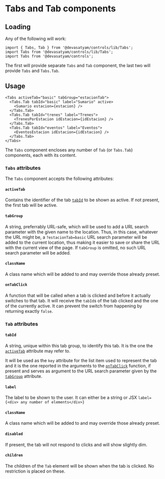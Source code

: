 # Tabs and Tab components

## Loading

Any of the following will work:

```
import { Tabs, Tab } from '@devasatyam/controls/lib/Tabs';
import Tabs from '@devasatyam/controls/lib/Tabs';
import Tabs from '@devasatyam/controls';
```

The first will provide separate `Tabs` and `Tab` component, the last two will provide `Tabs` and `Tabs.Tab`.

## Usage

```
<Tabs activeTab="basic" tabGroup="estacionTab">
  <Tabs.Tab tabId="basic" label="Sumario" active>
    <Sumario estacion={estacion} />
  </Tabs.Tab>
  <Tabs.Tab tabId="trenes" label="Trenes">
    <TrenesPorEstacion idEstacion={idEstacion} />
  </Tabs.Tab>
  <Tabs.Tab tabId="eventos" label="Eventos">
    <EventosEstacion idEstacion={idEstacion} />
  </Tabs.Tab>
</Tabs>
```

The `Tabs` component encloses any number of `Tab` (or `Tabs.Tab`) components, each with its content.

### `Tabs` attributes

The `Tabs` component accepts the following attributes:

#### `activeTab`

Contains the identifier of the tab [`tabId`](#tabId) to be shown as active. If not present, the first tab will be active.

#### `tabGroup`

A string, preferrably URL-safe, which will be used to add a URL search parameter with the given name to the location. Thus, in this case, whatever the URL might be, a `?estacionTab=basic` URL search parameter will be added to the current location, thus making it easier to save or share the URL with the current view of the page. If `tabGroup` is omitted, no such URL search parameter will be added.

#### `className`

A class name which will be added to and may override those already preset.

#### `onTabClick`

A function that will be called when a tab is clicked and before it actually switches to that tab. It will receive the `tabId`s of the tab clicked and the one of the currently active. It can prevent the switch from happening by returning exactly `false`.

### `Tab` attributes

#### `tabId`

A string, unique within this tab group, to identify this tab. It is the one the [`activeTab`](#activeTab) attribute may refer to.

It will be used as the `key` attribute for the list item used to represent the tab and it is the one reported in the arguments to the [`onTabClick`](#onTabClick) function, if present and serves as argument to the URL search parameter given by the [`tabGroup`](#tabGroup) attribute.

#### `label`

The label to be shown to the user. It can either be a string or JSX `label={<div> any number of elements</div>}`

#### `className`

A class name which will be added to and may override those already preset.

#### `disabled`

If present, the tab will not respond to clicks and will show slightly dim.

#### `children`

The children of the `Tab` element will be shown when the tab is clicked. No restriction is placed on these.
